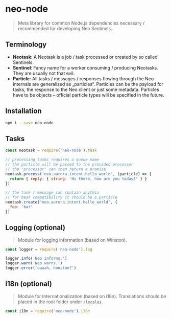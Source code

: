 # neo-node

> Meta library for common Node.js dependencies necessary / recommended for developing Neo Sentinels.

## Terminology
- **Neotask**: A Neotask is a job / task processed or created by so called Sentinels.
- **Sentinel**: Fancy name for a worker consuming / producing Neotasks. They are usually not that evil.
- **Particle**: All tasks / messages / responses flowing through the Neo internals are generalized as „particles“. Particles can be the payload for tasks, the response to the Neo client or just some metadata. Particles have to be objects – official particle types will be specified in the future.

## Installation
```bash
npm i --save neo-node
```

## Tasks
```js
const neotask = require('neo-node').task

// processing tasks requires a queue name
// the particle will be passed to the provided processor
// the "processor" can then return a promise
neotask.process('neo.aurora.intent.hello_world', (particle) => {
  return { reply: { string: 'Hi there, how are you today?' } }
})

// the task / message can contain anythin
// for best compatibility it should be a particle
neotask.create('neo.aurora.intent.hello_world', {
  foo: 'bar'
})
```

## Logging (optional)
> Module for logging information (based on Winston).
```js
const logger = require('neo-node').log

logger.info('Neo informs.')
logger.warn('Neo warns.')
logger.error('aaaah, houston?')
```

## i18n (optional)
> Module for Internationalization (based on i18n). Translations should be placed in the root folder under `/locales`.
```js
const i18n = require('neo-node').i18n
```